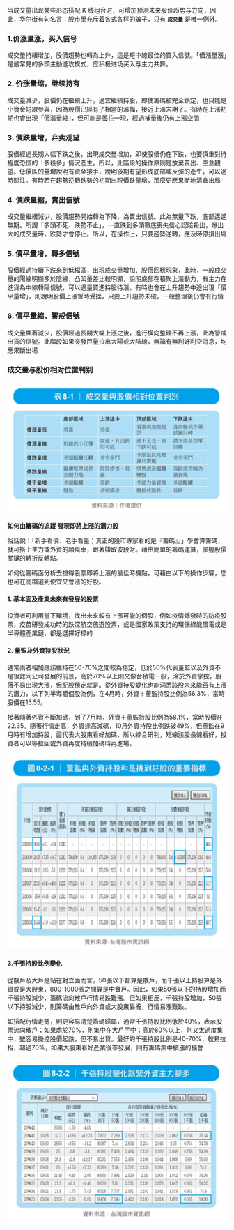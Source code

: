 当成交量出现某些形态搭配 K 线组合时，可增加预测未来股价趋势与方向，因此，华尔街有句名言：股市里充斥着各式各样的骗子，只有 **`成交量`** 是唯一例外。

### 1.价涨量涨，买入信号

成交量持續增加，股價趨勢也轉為上升，這是短中線最佳的買入信號。「價漲量漲」是最常見的多頭主動進攻模式，应积极进场买入与主力共舞。

### 2. 价涨量缩，继续持有

成交量減少，股價仍在繼續上升，適宜繼續持股，即使籌碼被完全鎖定，也只能是小資金短線參與，因為股價已經有了相當的漲幅，接近上漲末期了。有時在上漲初期也會出現「價漲量縮」，但可能是曇花一現，經過補量後仍有上漲空間

### 3. 價跌量增，弃卖观望

股價經過長期大幅下跌之後，出現成交量增加，即使股價仍在下跌，也要慎重對待極度恐慌的「多殺多」情況產生。所以，此階段的操作原則是放棄賣出、空倉觀望。低價區的量增說明有資金接手，說明後期有望形成底部或反彈的產生，可以適時關注。有時若在趨勢逆轉跌勢的初期出現價跌量增，那麼更應果斷地清倉出局

### 4. 價跌量縮，賣出信號

成交量繼續減少，股價趨勢開始轉為下降，為賣出信號。此為無量下跌，底部遙遙無期。所謂「多頭不死、跌勢不止」，一直跌到多頭徹底喪失信心認賠殺出，爆出大的成交量時，跌勢才會停止。所以，在操作上，只要趨勢逆轉，應及時停損出場

### 5. 價平量增，轉多信號

股價經過持續下跌來到低檔區，出現成交量增加、股價回穩現象，此時，一般成交量的陽線明顯多於陰線，凸凹量差比較明顯，說明底部在積聚上漲動力，有主力在進貨為中線轉陽信號，可以適量買進持股待漲。有時也會在上升趨勢中途出現「價平量增」，則說明股價上漲暫時受挫，只要上升趨勢未破，一般整理後仍會有行情

### 6. 價平量縮，警戒信號

成交量顯著減少，股價經過長期大幅上漲之後，進行橫向整理不再上漲，此為警戒出貨的信號。此階段如果突發巨量拉出大陽或大陰線，無論有無利好利空消息，均應果斷出場



### 成交量与股价相对位置判别

![](./images/chengjiaoliang-2021-09-09.jpg)

**如何由籌碼的追蹤 發現即將上漲的潛力股**

俗話說：「新手看價、老手看量；真正的股市專家看的是『籌碼』。」學會算籌碼，就可搭上主力或外資的順風車，跟著賺取波段財。藉由簡單的籌碼運算，掌握股價關鍵的轉折反轉點。

如何從籌碼面分析去搶得股票即將上漲的最佳時機點，可藉由以下的操作步驟，您也可在高檔選到便宜又會漲的好股。

#### 1. 基本面及產業未來有發展的股票

投資者可利用當下環境，找出未來較有上漲可能的個股，例如疫情爆發時的防疫股票，疫苗研發成功時的跌深航空旅遊股票，或是國家政策支持的環保綠能風電或是半導體產業鏈，都是選擇好標的

#### 2. 董監及外資持股狀況

通常兩者相加應該維持在50-70%之間較為穩定，低於50%代表董監以及外資不是很認同公司發展的前景，高於70%以上則又像台積電一般，淪於外資掌控，股價不易出現大漲，但配股穩定就是。從外資持股變化也能洞悉該股未來能否有上漲的潛力，以下列半導體個股為例，在4月時，外資＋董監持股比例為56.3%，當時股價在15.55。

接著隨著外資不斷加碼，到了7月時，外資＋董監持股比例為58.1%，當時股價在22.35。隨著行情走高，外資逢高減碼，10月外資持股比例跌破49%，但董監在9月時有增加持股，這代表大股東看好加碼，所以綜合研判，短線該股長線看好，投資者可以等拉回或外資再度持續加碼時再進場。

![](./images/photo-2021-09-09.jpg)

#### 3.千張持股比例變化

從散戶及大戶是站在對立面而言，50張以下都算是散戶，而千張以上持股算是外資或是大股東，800-1000張之間算是中實戶。因此，如果50張以下的持股增加而千張持股減少，籌碼流向散戶行情易跌難漲。但如果相反，千張持股增加，50張以下持股減少，則籌碼由散戶向外資或大股東靠攏，行情易漲難跌。

如搭配行情走勢，則更容易清楚籌碼歸屬，通常千張持股比例低於40%，表示股票流向散戶；如果處於70%，則集中在大戶手中；高於80%以上，則又太過度集中，雖容易操控股價起跌，但不易出貨。最好的千張持股比例是40-70%，較易拉抬，超過70%，如果大股東看好產業後市發展，則有籌碼集中續漲的機會

![](./images/162996414310676_P12134454-2021-09-09.jpg)